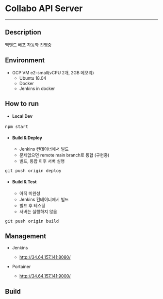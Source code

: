 # Collabo API Server

---

## Description
백엔드 배포 자동화 진행중


## Environment
- GCP VM e2-small(vCPU 2개, 2GB 메모리)
  - Ubuntu 18.04
  - Docker
  - Jenkins in docker

## How to run

- #### Local Dev
<pre>
npm start
</pre>


- #### Build & Deploy
  - Jenkins 컨테이너에서 빌드
  - 문제없으면 remote main branch로 통합 (구현중)
  - 빌드, 통합 이후 서버 실행
<pre>
git push origin deploy
</pre>


- #### Build & Test
  - 아직 미완성
  - Jenkins 컨테이너에서 빌드
  - 빌드 후 테스팅
  - 서버는 실행하지 않음
<pre>
git push origin build
</pre>

## Management
- Jenkins
  - http://34.64.157.141:8080/

- Portainer
  - http://34.64.157.141:9000/


## Build


